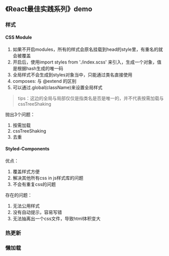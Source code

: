 ## 《React最佳实践系列》demo

### 样式
#### CSS Module
1. 如果不开启modules，所有的样式会原名挂载到head的style里，有重名的就会被覆盖
2. 开启后，使用import styles from './index.scss' 来引入，生成一个对象，值是根据hash生成的唯一码
3. 全局样式不会生成到styles对象当中，只能通过类名直接使用
4. composes: 与 @extend 的区别
5. 可以通过.global(className)来设置全局样式

> tips：这边的全局与局部仅仅是指类名是否是唯一的，并不代表按需加载与cssTreeShaking

抛出3个问题：
1. 按需加载
2. cssTreeShaking
3. 去重

#### Styled-Components
优点：
1. 覆盖样式方便
2. 解决其他所有css in js样式库的问题
3. 不会有重复css的问题

存在的问题：
1. 无法公用样式
2. 没有自动提示，容易写错
3. 无法抽离出一个css文件，导致html体积变大


### 热更新


### 懒加载
